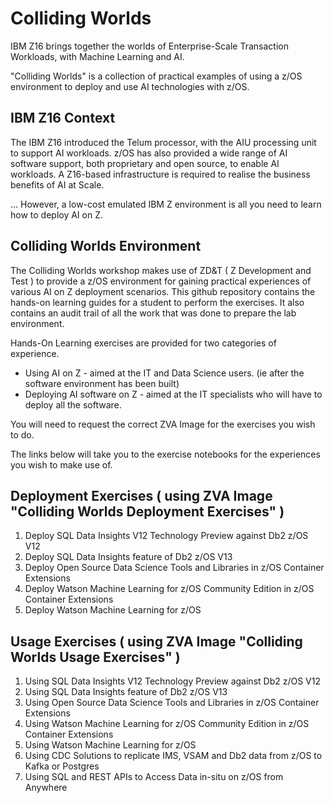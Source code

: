 # Colliding Worlds
IBM Z16 brings together the worlds of Enterprise-Scale Transaction Workloads, with Machine Learning and AI.

"Colliding Worlds" is a collection of practical examples of using a z/OS environment to deploy and use AI technologies with z/OS.

## IBM Z16 Context
The IBM Z16 introduced the Telum processor, with the AIU processing unit to support AI workloads.
z/OS has also provided a wide range of AI software support, both proprietary and open source, to enable AI workloads.
A Z16-based infrastructure is required to realise the business benefits of AI at Scale.


... However, a low-cost emulated IBM Z environment is all you need to learn how to deploy AI on Z.

## Colliding Worlds Environment
The Colliding Worlds workshop makes use of ZD&T ( Z Development and Test ) to provide a z/OS environment for gaining practical experiences of various AI on Z deployment scenarios. This github repository contains the hands-on learning guides for a student to perform the exercises. It also contains an audit trail of all the work that was done to prepare the lab environment.

Hands-On Learning exercises are provided for two categories of experience.

* Using AI on Z - aimed at the IT and Data Science users. (ie after the software environment has been built)
* Deploying AI software on Z - aimed at the IT specialists who will have to deploy all the software.

You will need to request the correct ZVA Image for the exercises you wish to do.


The links below will take you to the exercise notebooks for the experiences you wish to make use of.

## Deployment Exercises ( using ZVA Image "Colliding Worlds Deployment Exercises" )

1. Deploy SQL Data Insights V12 Technology Preview against Db2 z/OS V12
2. Deploy SQL Data Insights feature of Db2 z/OS V13
3. Deploy Open Source Data Science Tools and Libraries in z/OS Container Extensions
4. Deploy Watson Machine Learning for z/OS Community Edition in z/OS Container Extensions
5. Deploy Watson Machine Learning for z/OS 

## Usage Exercises ( using ZVA Image "Colliding Worlds Usage Exercises" )

1. Using SQL Data Insights V12 Technology Preview against Db2 z/OS V12
2. Using SQL Data Insights feature of Db2 z/OS V13
3. Using Open Source Data Science Tools and Libraries in z/OS Container Extensions
4. Using Watson Machine Learning for z/OS Community Edition in z/OS Container Extensions
5. Using Watson Machine Learning for z/OS  
6. Using CDC Solutions to replicate IMS, VSAM and Db2 data from z/OS to Kafka or Postgres
7. Using SQL and REST APIs to Access Data in-situ on z/OS from Anywhere 

